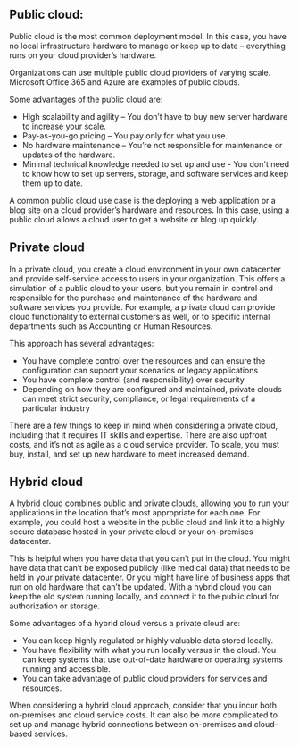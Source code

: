 
## Public cloud:
Public cloud is the most common deployment model. In this case, you have no local infrastructure hardware to manage or keep up to date – everything runs on your cloud provider’s hardware.  

Organizations can use multiple public cloud providers of varying scale. Microsoft Office 365 and Azure are examples of public clouds.  
 
Some advantages of the public cloud are: 
- High scalability and agility – You don’t have to buy new server hardware to increase your scale. 
- Pay-as-you-go pricing – You pay only for what you use. 
- No hardware maintenance – You’re not responsible for maintenance or updates of the hardware. 
- Minimal technical knowledge needed to set up and use - You don't need to know how to set up servers, storage, and software services and keep them up to date. 

A common public cloud use case is the deploying a web application or a blog site on a cloud provider’s hardware and resources. In this case, using a public cloud allows a cloud user to get a website or blog up quickly.  
 
## Private cloud 

In a private cloud, you create a cloud environment in your own datacenter and provide self-service access to users in your organization. This offers a simulation of a public cloud to your users, but you remain in control and responsible for the purchase and maintenance of the hardware and software services you provide. For example, a private cloud can provide cloud functionality to external customers as well, or to specific internal departments such as Accounting or Human Resources. 

This approach has several advantages: 
- You have complete control over the resources and can ensure the configuration can support your scenarios or legacy applications 
- You have complete control (and responsibility) over security 
- Depending on how they are configured and maintained, private clouds can meet strict security, compliance, or legal requirements of a particular industry 

There are a few things to keep in mind when considering a private cloud, including that it requires IT skills and expertise. There are also upfront costs, and it’s not as agile as a cloud service provider. To scale, you must buy, install, and set up new hardware to meet increased demand.  
 
## Hybrid cloud 

A hybrid cloud combines public and private clouds, allowing you to run your applications in the location that’s most appropriate for each one. For example, you could host a website in the public cloud and link it to a highly secure database hosted in your private cloud or your on-premises datacenter. 

This is helpful when you have data that you can’t put in the cloud. You might have data that can’t be exposed publicly (like medical data) that needs to be held in your private datacenter. Or you might have line of business apps that run on old hardware that can’t be updated. With a hybrid cloud you can keep the old system running locally, and connect it to the public cloud for authorization or storage. 

Some advantages of a hybrid cloud versus a private cloud are: 
- You can keep highly regulated or highly valuable data stored locally. 
- You have flexibility with what you run locally versus in the cloud. You can keep systems that use out-of-date hardware or operating systems running and accessible. 
- You can take advantage of public cloud providers for services and resources.  

When considering a hybrid cloud approach, consider that you incur both on-premises and cloud service costs. It can also be more complicated to set up and manage hybrid connections between on-premises and cloud-based services.   